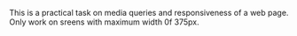 This is a practical task on media queries and responsiveness of a web page. Only work on sreens with maximum width 0f 375px.